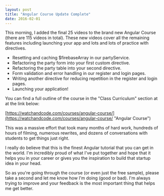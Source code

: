 ```yaml
---
layout: post
title: "Angular Course Update Complete"
date: 2016-02-01
---
```


This morning, I added the final 25 videos to the brand new Angular Course (there are 115 videos in total). These new videos cover all the remaining features including launching your app and lots and lots of practice with directives.

* Resetting and caching $firebaseArray in our partyService.
* Refactoring the party form into your first custom directive.
* Refactoring the party table into your second directive.
* Form validation and error handling in our register and login pages.
* Writing another directive for reducing repetition in the register and login pages.
* Launching your application!

You can find a full outline of the course in the "Class Curriculum" section at at the link below:


[https://watchandcode.com/courses/angular-course/](https://watchandcode.com/courses/angular-course/ "Angular Course")

This was a massive effort that took many months of hard work, hundreds of hours of filming, numerous rewrites, and dozens of conversations with students to get things just right.

I really do believe that this is the finest Angular tutorial that you can get in the world. I'm incredibly proud of what I've put together and hope that it helps you in your career or gives you the inspiration to build that startup idea in your head.

So as you're going through the course (or even just the free sample), please take a second and let me know how I'm doing (good or bad). I'm always trying to improve and your feedback is the most important thing that helps me get better.